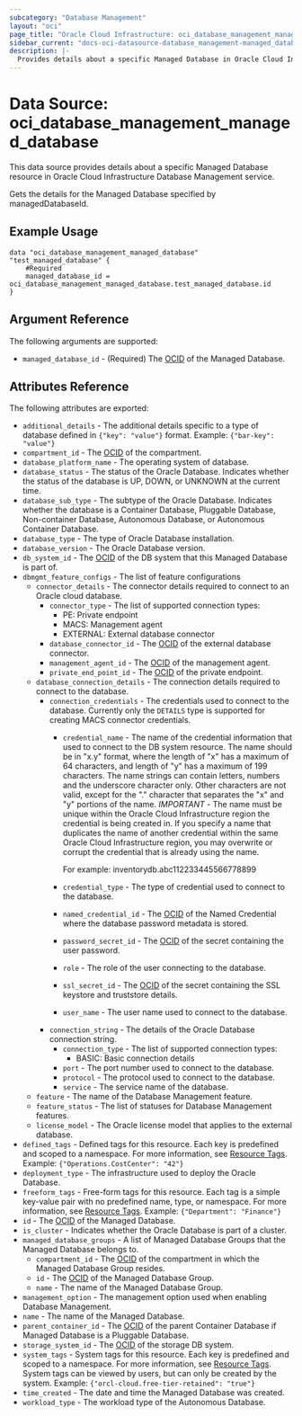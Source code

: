 ```yaml
---
subcategory: "Database Management"
layout: "oci"
page_title: "Oracle Cloud Infrastructure: oci_database_management_managed_database"
sidebar_current: "docs-oci-datasource-database_management-managed_database"
description: |-
  Provides details about a specific Managed Database in Oracle Cloud Infrastructure Database Management service
---
```


# Data Source: oci_database_management_managed_database
This data source provides details about a specific Managed Database resource in Oracle Cloud Infrastructure Database Management service.

Gets the details for the Managed Database specified by managedDatabaseId.


## Example Usage

```hcl
data "oci_database_management_managed_database" "test_managed_database" {
	#Required
	managed_database_id = oci_database_management_managed_database.test_managed_database.id
}
```

## Argument Reference

The following arguments are supported:

* `managed_database_id` - (Required) The [OCID](https://docs.cloud.oracle.com/iaas/Content/General/Concepts/identifiers.htm) of the Managed Database.


## Attributes Reference

The following attributes are exported:

* `additional_details` - The additional details specific to a type of database defined in `{"key": "value"}` format. Example: `{"bar-key": "value"}` 
* `compartment_id` - The [OCID](https://docs.cloud.oracle.com/iaas/Content/General/Concepts/identifiers.htm) of the compartment.
* `database_platform_name` - The operating system of database.
* `database_status` - The status of the Oracle Database. Indicates whether the status of the database is UP, DOWN, or UNKNOWN at the current time. 
* `database_sub_type` - The subtype of the Oracle Database. Indicates whether the database is a Container Database, Pluggable Database, Non-container Database, Autonomous Database, or Autonomous Container Database. 
* `database_type` - The type of Oracle Database installation.
* `database_version` - The Oracle Database version.
* `db_system_id` - The [OCID](https://docs.cloud.oracle.com/iaas/Content/General/Concepts/identifiers.htm) of the DB system that this Managed Database is part of. 
* `dbmgmt_feature_configs` - The list of feature configurations
	* `connector_details` - The connector details required to connect to an Oracle cloud database.
		* `connector_type` - The list of supported connection types:
			* PE: Private endpoint
			* MACS: Management agent
			* EXTERNAL: External database connector 
		* `database_connector_id` - The [OCID](https://docs.cloud.oracle.com/iaas/Content/General/Concepts/identifiers.htm) of the external database connector.
		* `management_agent_id` - The [OCID](https://docs.cloud.oracle.com/iaas/Content/General/Concepts/identifiers.htm) of the management agent.
		* `private_end_point_id` - The [OCID](https://docs.cloud.oracle.com/iaas/Content/General/Concepts/identifiers.htm) of the private endpoint.
	* `database_connection_details` - The connection details required to connect to the database.
		* `connection_credentials` - The credentials used to connect to the database. Currently only the `DETAILS` type is supported for creating MACS connector credentials. 
			* `credential_name` - The name of the credential information that used to connect to the DB system resource. The name should be in "x.y" format, where the length of "x" has a maximum of 64 characters, and length of "y" has a maximum of 199 characters. The name strings can contain letters, numbers and the underscore character only. Other characters are not valid, except for the "." character that separates the "x" and "y" portions of the name. *IMPORTANT* - The name must be unique within the Oracle Cloud Infrastructure region the credential is being created in. If you specify a name that duplicates the name of another credential within the same Oracle Cloud Infrastructure region, you may overwrite or corrupt the credential that is already using the name.

				For example: inventorydb.abc112233445566778899 
			* `credential_type` - The type of credential used to connect to the database.
			* `named_credential_id` - The [OCID](https://docs.cloud.oracle.com/iaas/Content/General/Concepts/identifiers.htm) of the Named Credential where the database password metadata is stored. 
			* `password_secret_id` - The [OCID](https://docs.cloud.oracle.com/iaas/Content/General/Concepts/identifiers.htm) of the secret containing the user password.
			* `role` - The role of the user connecting to the database.
			* `ssl_secret_id` - The [OCID](https://docs.cloud.oracle.com/iaas/Content/General/Concepts/identifiers.htm) of the secret containing the SSL keystore and truststore details.
			* `user_name` - The user name used to connect to the database.
		* `connection_string` - The details of the Oracle Database connection string. 
			* `connection_type` - The list of supported connection types:
				* BASIC: Basic connection details 
			* `port` - The port number used to connect to the database.
			* `protocol` - The protocol used to connect to the database.
			* `service` - The service name of the database.
	* `feature` - The name of the Database Management feature.
	* `feature_status` - The list of statuses for Database Management features. 
	* `license_model` - The Oracle license model that applies to the external database. 
* `defined_tags` - Defined tags for this resource. Each key is predefined and scoped to a namespace. For more information, see [Resource Tags](https://docs.cloud.oracle.com/iaas/Content/General/Concepts/resourcetags.htm). Example: `{"Operations.CostCenter": "42"}` 
* `deployment_type` - The infrastructure used to deploy the Oracle Database.
* `freeform_tags` - Free-form tags for this resource. Each tag is a simple key-value pair with no predefined name, type, or namespace. For more information, see [Resource Tags](https://docs.cloud.oracle.com/iaas/Content/General/Concepts/resourcetags.htm). Example: `{"Department": "Finance"}` 
* `id` - The [OCID](https://docs.cloud.oracle.com/iaas/Content/General/Concepts/identifiers.htm) of the Managed Database.
* `is_cluster` - Indicates whether the Oracle Database is part of a cluster.
* `managed_database_groups` - A list of Managed Database Groups that the Managed Database belongs to.
	* `compartment_id` - The [OCID](https://docs.cloud.oracle.com/iaas/Content/General/Concepts/identifiers.htm) of the compartment in which the Managed Database Group resides.
	* `id` - The [OCID](https://docs.cloud.oracle.com/iaas/Content/General/Concepts/identifiers.htm) of the Managed Database Group.
	* `name` - The name of the Managed Database Group.
* `management_option` - The management option used when enabling Database Management.
* `name` - The name of the Managed Database.
* `parent_container_id` - The [OCID](https://docs.cloud.oracle.com/iaas/Content/General/Concepts/identifiers.htm) of the parent Container Database if Managed Database is a Pluggable Database. 
* `storage_system_id` - The [OCID](https://docs.cloud.oracle.com/iaas/Content/General/Concepts/identifiers.htm) of the storage DB system.
* `system_tags` - System tags for this resource. Each key is predefined and scoped to a namespace. For more information, see [Resource Tags](https://docs.cloud.oracle.com/iaas/Content/General/Concepts/resourcetags.htm). System tags can be viewed by users, but can only be created by the system.  Example: `{"orcl-cloud.free-tier-retained": "true"}` 
* `time_created` - The date and time the Managed Database was created.
* `workload_type` - The workload type of the Autonomous Database.

